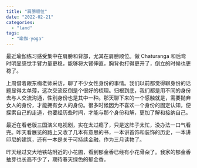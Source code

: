 ```yaml
---
title: "肩膀顺位"
date: "2022-02-21"
categories: 
  - "land"
tags: 
  - "瑜伽-yoga"
---
```


  
  
  
最近瑜伽练习感受集中在肩膀和背部，尤其在肩膀顺位。做 Chaturanga 和后弯时明显感觉手臂力量更稳，能够将大臂伸直，胸背也打得更开了，倒立的时候也更稳了。

上周借着跟东梅老师采访，聊了不少女性身份的事情。我们以前都觉得聊身份的话题显得太单薄，这次交流反倒是个很好的梳理。归根到底，我们都是用不同的身份去与人交流沟通，性别身份也是其中一种。那天聊下来的一个感触就是，需要抛弃女人的身份，才能拥有女人的身份。很多时候因为不喜欢一个身份的固定认知，便探索自己的走道，也要经历些时间，才能与那个身份和解，更加了解和接纳自己。

最近在看老版三国演义电视剧，实在太过瘾了，只是这阵子太忙，没办法一口气看完。昨天看展览的路上又收了几本有意思的书，一本讲首饰和装饰的历史，一本讲印尼的建筑，还有一本是关于可持续金融，作为三月读物了。  
  
昨天经过交大地铁站附近的小花圃，看到郁金香已经有小花骨朵了。我家的郁金香抽芽也长高不少了，期待春天绿色的郁金香。
